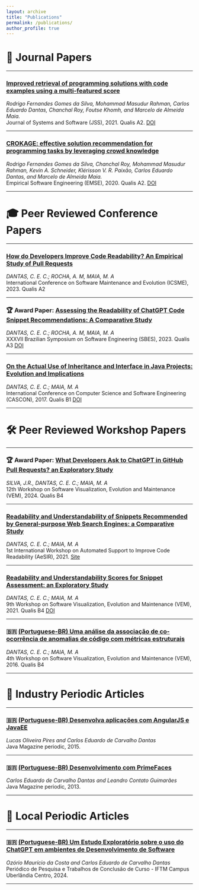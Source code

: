 ```yaml
---
layout: archive
title: "Publications"
permalink: /publications/
author_profile: true
---
```


# 📝 Journal Papers

---

### [Improved retrieval of programming solutions with code examples using a multi-featured score](https://arxiv.org/pdf/2108.02702.pdf)
*Rodrigo Fernandes Gomes da Silva, Mohammad Masudur Rahman, Carlos Eduardo Dantas, Chanchal Roy, Foutse Khomh, and Marcelo de Almeida Maia.*  
Journal of Systems and Software (JSS), 2021. Qualis A2. [DOI](https://doi.org/10.1016/j.jss.2021.111063)

---

### [CROKAGE: effective solution recommendation for programming tasks by leveraging crowd knowledge](https://www.researchgate.net/publication/344081657_CROKAGE_effective_solution_recommendation_for_programming_tasks_by_leveraging_crowd_knowledge)
*Rodrigo Fernandes Gomes da Silva, Chanchal Roy, Mohammad Masudur Rahman, Kevin A. Schneider, Klérisson V. R. Paixão, Carlos Eduardo Dantas, and Marcelo de Almeida Maia.*  
Empirical Software Engineering (EMSE), 2020. Qualis A2. [DOI](https://doi.org/10.1007/s10664-020-09863-2)

---

# 🎓 Peer Reviewed Conference Papers

---

### [How do Developers Improve Code Readability? An Empirical Study of Pull Requests](https://conf.researchr.org/details/icsme-2023/icsme-2023-papers/24/How-do-Developers-Improve-Code-Readability-An-Empirical-Study-of-Pull-Requests)
*DANTAS, C. E. C.; ROCHA, A. M, MAIA, M. A*  
International Conference on Software Maintenance and Evolution (ICSME), 2023. Qualis A2

---

### 🏆 **Award Paper**: [Assessing the Readability of ChatGPT Code Snippet Recommendations: A Comparative Study](https://dl.acm.org/doi/pdf/10.1145/3613372.3613413)
*DANTAS, C. E. C.; ROCHA, A. M, MAIA, M. A*  
XXXVII Brazilian Symposium on Software Engineering (SBES), 2023. Qualis A3 [DOI](https://dl.acm.org/doi/10.1145/3613372.3613413)

---

### [On the Actual Use of Inheritance and Interface in Java Projects: Evolution and Implications](http://lascam.facom.ufu.br/cms/userfiles/downloads/2017/CASCON2017-Inheritance-X-Interface.pdf)
*DANTAS, C. E. C.; MAIA, M. A*  
International Conference on Computer Science and Software Engineering (CASCON), 2017. Qualis B1 [DOI](https://dl.acm.org/doi/10.5555/3172795.3172813)

---

# 🛠️ Peer Reviewed Workshop Papers

---

### 🏆 **Award Paper**: [What Developers Ask to ChatGPT in GitHub Pull Requests? an Exploratory Study](https://sol.sbc.org.br/index.php/vem/article/view/30288/30094)
*SILVA, J.R., DANTAS, C. E. C.; MAIA, M. A*  
12th Workshop on Software Visualization, Evolution and Maintenance (VEM), 2024. Qualis B4

---

### [Readability and Understandability of Snippets Recommended by General-purpose Web Search Engines: a Comparative Study](https://arxiv.org/pdf/2110.07087.pdf)
*DANTAS, C. E. C.; MAIA, M. A*  
1st International Workshop on Automated Support to Improve Code Readability (AeSIR), 2021. [Site](https://conf.researchr.org/details/ase-2021/ase-2021--workshop--aesir-2021/8/Readability-and-Understandability-of-Snippets-Recommended-by-General-purpose-Web-Sear)

---

### [Readability and Understandability Scores for Snippet Assessment: an Exploratory Study](https://arxiv.org/pdf/2108.09181.pdf)
*DANTAS, C. E. C.; MAIA, M. A*  
9th Workshop on Software Visualization, Evolution and Maintenance (VEM), 2021. Qualis B4 [DOI](https://doi.org/10.5753/vem.2021.17217)

---

### 🇧🇷 **[(Portuguese-BR) Uma análise da associação de co-ocorrência de anomalias de código com métricas estruturais](https://vem2016.ufba.br/artigos/Session2_VEM_2016_paper_27.pdf)**
*DANTAS, C. E. C.; MAIA, M. A*  
4th Workshop on Software Visualization, Evolution and Maintenance (VEM), 2016. Qualis B4

---

# 🏢 Industry Periodic Articles

---

### 🇧🇷 **[(Portuguese-BR) Desenvolva aplicações com AngularJS e JavaEE](https://www.devmedia.com.br/desenvolva-aplicacoes-com-angularjs-e-java-ee/33283)**
*Lucas Oliveira Pires and Carlos Eduardo de Carvalho Dantas*  
Java Magazine periodic, 2015.

---

### 🇧🇷 **[(Portuguese-BR) Desenvolvimento com PrimeFaces](https://www.devmedia.com.br/desenvolvimento-com-primefaces/27078)**
*Carlos Eduardo de Carvalho Dantas and Leandro Contato Guimarães*  
Java Magazine periodic, 2013.

---

# 🏫 Local Periodic Articles

---

### 🇧🇷 **[(Portuguese-BR) Um Estudo Exploratório sobre o uso do ChatGPT em ambientes de Desenvolvimento de Software](https://iftm.edu.br/sdsgov/controlador2/load.php?src=b12a2d7acec778d71a7b38d8fc8d9cfd&tipo=noticia_anexo)**
*Ozório Maurício da Costa and Carlos Eduardo de Carvalho Dantas*  
Periódico de Pesquisa e Trabalhos de Conclusão de Curso - IFTM Campus Uberlândia Centro, 2024.

---
